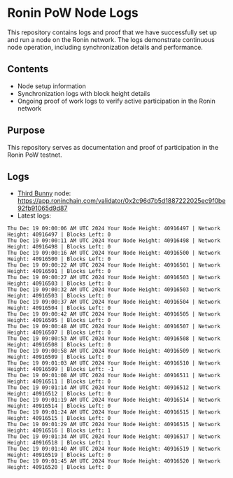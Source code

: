 # Ronin PoW Node Logs

This repository contains logs and proof that we have successfully set up and run a node on the Ronin network. The logs demonstrate continuous node operation, including synchronization details and performance.

## Contents

- Node setup information
- Synchronization logs with block height details
- Ongoing proof of work logs to verify active participation in the Ronin network

## Purpose

This repository serves as documentation and proof of participation in the Ronin PoW testnet.

## Logs

- [Third Bunny](https://thirdbunny.xyz/) node: https://app.roninchain.com/validator/0x2c96d7b5d1887222025ec9f0be92fb91065d9d87
- Latest logs:
```
Thu Dec 19 09:00:06 AM UTC 2024 Your Node Height: 40916497 | Network Height: 40916497 | Blocks Left: 0
Thu Dec 19 09:00:11 AM UTC 2024 Your Node Height: 40916498 | Network Height: 40916498 | Blocks Left: 0
Thu Dec 19 09:00:16 AM UTC 2024 Your Node Height: 40916500 | Network Height: 40916500 | Blocks Left: 0
Thu Dec 19 09:00:22 AM UTC 2024 Your Node Height: 40916501 | Network Height: 40916501 | Blocks Left: 0
Thu Dec 19 09:00:27 AM UTC 2024 Your Node Height: 40916503 | Network Height: 40916503 | Blocks Left: 0
Thu Dec 19 09:00:32 AM UTC 2024 Your Node Height: 40916503 | Network Height: 40916503 | Blocks Left: 0
Thu Dec 19 09:00:37 AM UTC 2024 Your Node Height: 40916504 | Network Height: 40916504 | Blocks Left: 0
Thu Dec 19 09:00:42 AM UTC 2024 Your Node Height: 40916505 | Network Height: 40916505 | Blocks Left: 0
Thu Dec 19 09:00:48 AM UTC 2024 Your Node Height: 40916507 | Network Height: 40916507 | Blocks Left: 0
Thu Dec 19 09:00:53 AM UTC 2024 Your Node Height: 40916508 | Network Height: 40916508 | Blocks Left: 0
Thu Dec 19 09:00:58 AM UTC 2024 Your Node Height: 40916509 | Network Height: 40916509 | Blocks Left: 0
Thu Dec 19 09:01:03 AM UTC 2024 Your Node Height: 40916510 | Network Height: 40916509 | Blocks Left: -1
Thu Dec 19 09:01:08 AM UTC 2024 Your Node Height: 40916511 | Network Height: 40916511 | Blocks Left: 0
Thu Dec 19 09:01:14 AM UTC 2024 Your Node Height: 40916512 | Network Height: 40916512 | Blocks Left: 0
Thu Dec 19 09:01:19 AM UTC 2024 Your Node Height: 40916514 | Network Height: 40916514 | Blocks Left: 0
Thu Dec 19 09:01:24 AM UTC 2024 Your Node Height: 40916515 | Network Height: 40916515 | Blocks Left: 0
Thu Dec 19 09:01:29 AM UTC 2024 Your Node Height: 40916515 | Network Height: 40916516 | Blocks Left: 1
Thu Dec 19 09:01:34 AM UTC 2024 Your Node Height: 40916517 | Network Height: 40916518 | Blocks Left: 1
Thu Dec 19 09:01:40 AM UTC 2024 Your Node Height: 40916519 | Network Height: 40916519 | Blocks Left: 0
Thu Dec 19 09:01:45 AM UTC 2024 Your Node Height: 40916520 | Network Height: 40916520 | Blocks Left: 0
```

